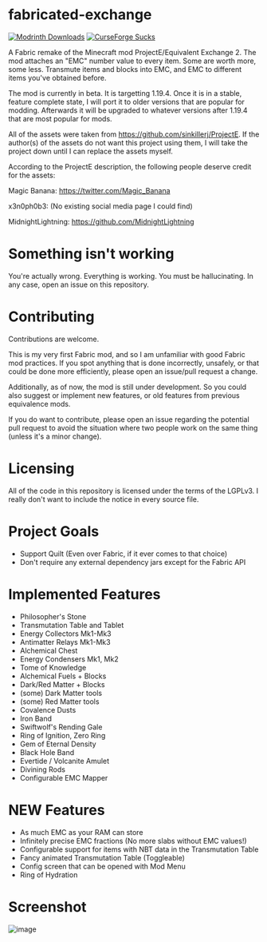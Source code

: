 # fabricated-exchange

[![Modrinth Downloads](https://img.shields.io/modrinth/dt/HwTL49Cn?style=flat&logo=modrinth&label=modrinth)](https://modrinth.com/mod/fabricated-exchange)
[![CurseForge Sucks](https://img.shields.io/badge/cuseforge-sucks-FF8300?style=flat)](https://curseforge.com/minecraft/mc-mods/fabricated-exchange)

A Fabric remake of the Minecraft mod ProjectE/Equivalent Exchange 2.
The mod attaches an "EMC" number value to every item. Some are worth more, some less.
Transmute items and blocks into EMC, and EMC to different items you've obtained before.

The mod is currently in beta. It is targetting 1.19.4. Once it is in a stable, feature complete state, 
I will port it to older versions that are popular for modding. Afterwards it will be upgraded to whatever versions after 1.19.4 that are most popular for mods.

All of the assets were taken from https://github.com/sinkillerj/ProjectE.
If the author(s) of the assets do not want this project using them, I will take the project 
down until I can replace the assets myself. 

According to the ProjectE description, the following people deserve credit for the assets:

Magic Banana: https://twitter.com/Magic_Banana

x3n0ph0b3: (No existing social media page I could find)

MidnightLightning: https://github.com/MidnightLightning

# Something isn't working

You're actually wrong. Everything is working. You must be hallucinating.
In any case, open an issue on this repository. 

# Contributing

Contributions are welcome.

This is my very first Fabric mod, and so I am unfamiliar with good Fabric mod practices.
If you spot anything that is done incorrectly, unsafely, or that could be done more 
efficiently, please open an issue/pull request a change.

Additionally, as of now, the mod is still under development. So you could also suggest or implement
new features, or old features from previous equivalence mods.

If you do want to contribute, please open an issue regarding the potential pull request
to avoid the situation where two people work on the same thing (unless it's a minor change).

# Licensing

All of the code in this repository is licensed under the terms of the LGPLv3. I really don't want to include the notice in every source file.

# Project Goals

- Support Quilt (Even over Fabric, if it ever comes to that choice)
- Don't require any external dependency jars except for the Fabric API

# Implemented Features

- Philosopher's Stone
- Transmutation Table and Tablet
- Energy Collectors Mk1-Mk3
- Antimatter Relays Mk1-Mk3
- Alchemical Chest
- Energy Condensers Mk1, Mk2
- Tome of Knowledge
- Alchemical Fuels + Blocks
- Dark/Red Matter + Blocks
- (some) Dark Matter tools
- (some) Red Matter tools
- Covalence Dusts
- Iron Band
- Swiftwolf's Rending Gale
- Ring of Ignition, Zero Ring
- Gem of Eternal Density
- Black Hole Band
- Evertide / Volcanite Amulet
- Divining Rods
- Configurable EMC Mapper

# NEW Features

- As much EMC as your RAM can store
- Infinitely precise EMC fractions (No more slabs without EMC values!)
- Configurable support for items with NBT data in the Transmutation Table
- Fancy animated Transmutation Table (Toggleable)
- Config screen that can be opened with Mod Menu
- Ring of Hydration
 
# Screenshot
![image](https://github.com/user-attachments/assets/a5f6eeed-881f-4937-9e2a-1467698ce01b)

